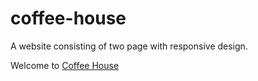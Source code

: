 # coffee-house

 A website consisting of two page with responsive design.

 Welcome to [Coffee House](https://splitcode.github.io/coffee-house/index.html)
